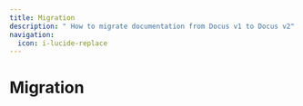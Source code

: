 ```yaml
---
title: Migration
description: " How to migrate documentation from Docus v1 to Docus v2"
navigation:
  icon: i-lucide-replace
---
```


# Migration
